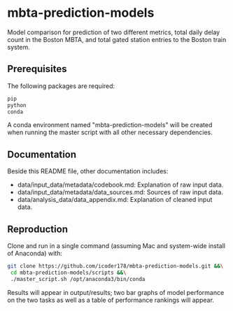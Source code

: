 # mbta-prediction-models
Model comparison for prediction of two different metrics, total daily delay count in the Boston MBTA, and total gated station entries to the Boston train system.
## Prerequisites
The following packages are required:
```bash
pip
python
conda
```
A conda environment named "mbta-prediction-models" will be created when running the master script with all other necessary dependencies.
## Documentation
Beside this README file, other documentation includes:
* data/input_data/metadata/codebook.md: Explanation of raw input data.
* data/input_data/metadata/data_sources.md: Sources of raw input data.
* data/analysis_data/data_appendix.md: Explanation of cleaned input data.

## Reproduction
Clone and run in a single command (assuming Mac and system-wide install of Anaconda) with:
```bash
git clone https://github.com/icoder178/mbta-prediction-models.git &&\
 cd mbta-prediction-models/scripts &&\
 ./master_script.sh /opt/anaconda3/bin/conda 
```
Results will appear in output/results; two bar graphs of model performance on the two tasks as well as a table of performance rankings will appear.
